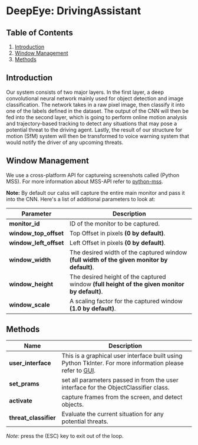 # DeepEye: DrivingAssistant

## Table of Contents
1. [Introduction](#introduction)
2. [Window Management](#window-management)
3. [Methods](#methods)


## Introduction
Our system consists of two major layers. In the first layer, a deep convolutional neural network mainly used for object detection and image classification. The network takes in a raw pixel image, then classify it into one of the labels defined in the dataset. The output of the CNN will then be fed into the second layer, which is going to perform online motion analysis and trajectory-based tracking to detect any situations that may pose a potential threat to the driving agent. Lastly, the result of our structure for motion (SfM) system will then be transformed to voice warning system that would notify the driver of any upcoming threats.


## Window Management
We use a cross-platform API for captureing screenshots called (Python MSS). For more information about MSS-API refer to [python-mss](http://python-mss.readthedocs.io/examples.html).

**Note:** By default our calss will capture the entire main monitor and pass it into the CNN.
Here's a list of additional parameters to look at:

Parameter | Description 
--- | ---
**monitor_id** | ID of the monitor to be captured.
**window_top_offset** | Top Offset in pixels **(0 by default)**.
**window_left_offset** | Left Offset in pixels **(0 by default)**.
**window_width** | The desired width of the captured window **(full width of the given monitor by default)**.
**window_height** | The desired height of the captured window **(full height of the given monitor by default)**.
**window_scale** | A scaling factor for the captured window **(1.0 by default)**.


## Methods
Name | Description 
--- | ---
**user_interface** | This is a graphical user interface built using Python TkInter. For more information  please refer to [GUI](user_interface/README.md).
**set_prams** | set all parameters passed in from the user interface for the ObjectClassifier class.
**activate** | capture frames from the screen, and detect objects.
**threat_classifier** | Evaluate the current situation for any potential threats. 

*Note:* press the (ESC) key to exit out of the loop.
